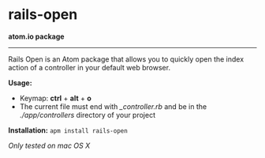 # rails-open

**atom.io package**
***
Rails Open is an Atom package that allows you to quickly open
the index action of a controller in your default web browser.

**Usage:**  
* Keymap: **ctrl** + **alt** + **o**
* The current file must end with *_controller.rb* and be in the *./app/controllers* directory of your project

**Installation:**
`apm install rails-open`

_Only tested on mac OS X_
